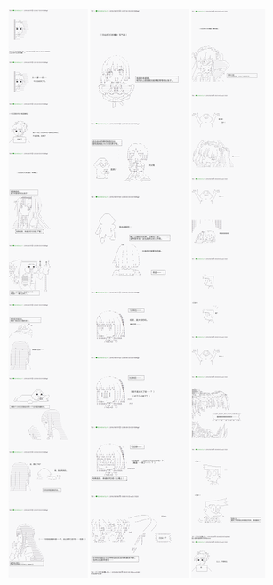 ﻿![01_03](/img/001_CinderyWitch/20.5/20_5_01.png)
![01_03](/img/001_CinderyWitch/20.5/20_5_02.png)
![01_03](/img/001_CinderyWitch/20.5/20_5_03.png)
